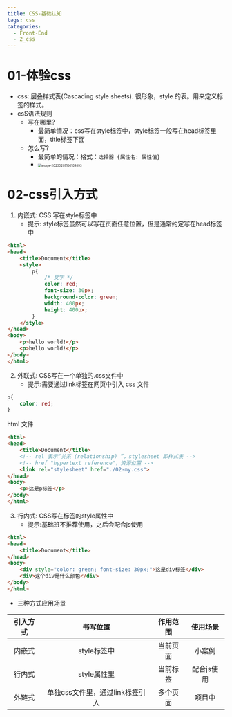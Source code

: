 ```yaml
---
title: CSS-基础认知
tags: css
categories:
  - Front-End
  - 2_css
---
```

# 01-体验css

- css: 层叠样式表(Cascading style sheets). 很形象，style 的表。用来定义标签的样式。
- csS语法规则
  - 写在哪里?
    - 最简单情况：css写在style标签中，style标签一般写在head标签里面，title标签下面
  - 怎么写?
    - 最简单的情况：格式：`选择器 {属性名: 属性值}`
    - <img src="https://illyber-images.oss-cn-chengdu.aliyuncs.com/202302071601514.png" alt="image-20230207160109393" style="zoom: 50%;" />

# 02-css引入方式

1. 内嵌式: CSS 写在style标签中
    - 提示: style标签虽然可以写在页面任意位置，但是通常约定写在head标签中
```html
<html>
<head>
    <title>Document</title>
    <style>
        p{
            /* 文字 */
            color: red;
            font-size: 30px;
            background-color: green;
            width: 400px;
            height: 400px;
        }
    </style>
</head>
<body>
    <p>hello world!</p>
    <p>hello world!</p>
</body>
</html>
```
2. 外联式: CSS写在一个单独的.css文件中
    - 提示:需要通过link标签在网页中引入
css 文件
```css
p{
    color: red;
}
```
html 文件
```html
<html>
<head>
    <title>Document</title>
    <!-- rel 表示“关系 (relationship) ”，stylesheet 即样式表 -->
    <!-- href "hypertext reference"，资源位置 -->
    <link rel="stylesheet" href="./02-my.css">
</head>
<body>
    <p>这是p标签</p>
</body>
</html>
```
3. 行内式: CSS写在标签的style属性中
    - 提示:基础班不推荐使用，之后会配合js使用
```html
<html>
<head>
    <title>Document</title>
</head>
<body>
    <div style="color: green; font-size: 30px;">这是div标签</div>
    <div>这个div是什么颜色</div>
</body>
</html>
```

- 三种方式应用场景

| 引入方式 |            书写位置             | 作用范围 |  使用场景  |
|:--------:|:-------------------------------:|:--------:|:----------:|
|  内嵌式  |           style标签中           | 当前页面 |   小案例   |
|  行内式  |           style属性里           | 当前标签 | 配合js使用 |
|  外链式  | 单独css文件里，通过link标签引入 | 多个页面 |   项目中   |
